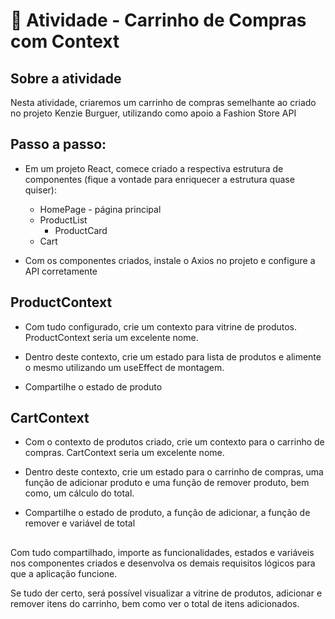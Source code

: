 # 💪 Atividade - Carrinho de Compras com Context

## Sobre a atividade

Nesta atividade, criaremos um carrinho de compras semelhante ao criado no projeto Kenzie Burguer, utilizando como apoio a Fashion Store API

## Passo a passo:

- Em um projeto React, comece criado a respectiva estrutura de componentes (fique a vontade para enriquecer a estrutura quase quiser):
  - HomePage - página principal
  - ProductList
    - ProductCard
  - Cart

- Com os componentes criados, instale o Axios no projeto e configure a API corretamente

## ProductContext

- Com tudo configurado, crie um contexto para vitrine de produtos. ProductContext seria um excelente nome.

- Dentro deste contexto, crie um estado para lista de produtos e alimente o mesmo utilizando um useEffect de montagem.

- Compartilhe o estado de produto

## CartContext

- Com o contexto de produtos criado, crie um contexto para o carrinho de compras. CartContext seria um excelente nome.

- Dentro deste contexto, crie um estado para o carrinho de compras, uma função de adicionar produto e uma função de remover produto, bem como, um cálculo do total.

- Compartilhe o estado de produto, a função de adicionar, a função de remover e variável de total

## 

Com tudo compartilhado, importe as funcionalidades, estados e variáveis nos componentes criados e desenvolva os demais requisitos lógicos para que a aplicação funcione.

Se tudo der certo, será possível visualizar a vitrine de produtos, adicionar e remover itens do carrinho, bem como ver o total de itens adicionados.